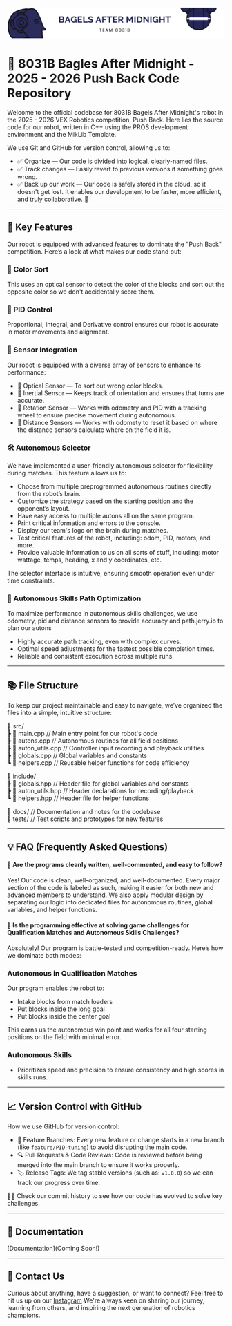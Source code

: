 ![Logo](https://github.com/BlakeGurnee/BagelsAfterMidnight_PushBackCodeRepository/blob/main/Bagels%20After%20Midnight.png)

# 📢 8031B Bagles After Midnight - 2025 - 2026 Push Back Code Repository

Welcome to the official codebase for 8031B Bagels After Midnight's robot in the 2025 - 2026 VEX Robotics competition, Push Back. Here lies the source code for our robot, written in C++ using the PROS development environment and the MikLib Template.

We use Git and GitHub for version control, allowing us to:

- ✅ Organize — Our code is divided into logical, clearly-named files.
- ✅ Track changes — Easily revert to previous versions if something goes wrong.
- ✅ Back up our work — Our code is safely stored in the cloud, so it doesn't get lost. It enables our development to be faster, more efficient, and truly collaborative. 🚀

---

## 🚀 Key Features

Our robot is equipped with advanced features to dominate the "Push Back" competition. Here’s a look at what makes our code stand out:

### 🎯 Color Sort

This uses an optical sensor to detect the color of the blocks and sort out the opposite color so we don't accidentally score them.

### 🔄 PID Control

Proportional, Integral, and Derivative control ensures our robot is accurate in motor movements and alignment.

### 🧠 Sensor Integration

Our robot is equipped with a diverse array of sensors to enhance its performance:

- 🔵 Optical Sensor — To sort out wrong color blocks.
- 🔵 Inertial Sensor — Keeps track of orientation and ensures that turns are accurate.
- 🔵 Rotation Sensor — Works with odometry and PID with a tracking wheel to ensure precise movement during autonomous.
- 🔵 Distance Sensors — Works with odomety to reset it based on where the distance sensors calculate where on the field it is.

### 🛠️ Autonomous Selector

We have implemented a user-friendly autonomous selector for flexibility during matches. This feature allows us to:

- Choose from multiple preprogrammed autonomous routines directly from the robot’s brain.
- Customize the strategy based on the starting position and the opponent’s layout.
- Have easy access to multiple autons all on the same program.
- Print critical information and errors to the console.
- Display our team's logo on the brain during matches.
- Test critical features of the robot, including: odom, PID, motors, and more.
- Provide valuable information to us on all sorts of stuff, including: motor wattage, temps, heading, x and y coordinates, etc.

The selector interface is intuitive, ensuring smooth operation even under time constraints.

### 💪 Autonomous Skills Path Optimization

To maximize performance in autonomous skills challenges, we use odometry, pid and distance sensors to provide accuracy and path.jerry.io to plan our autons

- Highly accurate path tracking, even with complex curves.
- Optimal speed adjustments for the fastest possible completion times.
- Reliable and consistent execution across multiple runs.

---

## 📚 File Structure

To keep our project maintainable and easy to navigate, we’ve organized the files into a simple, intuitive structure:

📂 src/  
┣ 📜 main.cpp           // Main entry point for our robot's code  
┣ 📜 autons.cpp         // Autonomous routines for all field positions  
┣ 📜 auton_utils.cpp    // Controller input recording and playback utilities  
┣ 📜 globals.cpp        // Global variables and constants  
┗ 📜 helpers.cpp        // Reusable helper functions for code efficiency  

📂 include/  
┣ 📜 globals.hpp        // Header file for global variables and constants  
┣ 📜 auton_utils.hpp    // Header declarations for recording/playback  
┗ 📜 helpers.hpp        // Header file for helper functions  

📂 docs/                 // Documentation and notes for the codebase  
📂 tests/                // Test scripts and prototypes for new features  

---

## 💡 FAQ (Frequently Asked Questions)

#### 🔹 Are the programs cleanly written, well-commented, and easy to follow?

Yes! Our code is clean, well-organized, and well-documented. Every major section of the code is labeled as such, making it easier for both new and advanced members to understand. We also apply modular design by separating our logic into dedicated files for autonomous routines, global variables, and helper functions.

#### 🔹 Is the programming effective at solving game challenges for Qualification Matches and Autonomous Skills Challenges?

Absolutely! Our program is battle-tested and competition-ready. Here’s how we dominate both modes:

### Autonomous in Qualification Matches  
Our program enables the robot to:

- Intake blocks from match loaders
- Put blocks inside the long goal
- Put blocks inside the center goal

This earns us the autonomous win point and works for all four starting positions on the field with minimal error.

### Autonomous Skills  
- Prioritizes speed and precision to ensure consistency and high scores in skills runs.

---

## 📈 Version Control with GitHub

How we use GitHub for version control:

- 🌿 Feature Branches: Every new feature or change starts in a new branch (like `feature/PID-tuning`) to avoid disrupting the main code.
- 🔍 Pull Requests & Code Reviews: Code is reviewed before being merged into the main branch to ensure it works properly.
- 🏷️ Release Tags: We tag stable versions (such as: `v1.0.0`) so we can track our progress over time.

🕵️‍♂️ Check our commit history to see how our code has evolved to solve key challenges.

---

## 📕 Documentation

[Documentation](Coming Soon!)

---

## 📲 Contact Us

Curious about anything, have a suggestion, or want to connect? Feel free to hit us up on our [Instagram](https://www.instagram.com/bagelsaftermidnight__8031b/) We're always keen on sharing our journey, learning from others, and inspiring the next generation of robotics champions.
